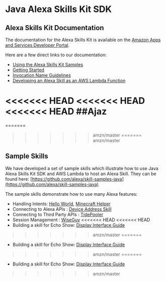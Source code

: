 # Java Alexa Skills Kit SDK

## Alexa Skills Kit Documentation
The documentation for the Alexa Skills Kit is available on the [Amazon Apps and Services Developer Portal](https://developer.amazon.com/appsandservices/solutions/alexa/alexa-skills-kit/).

Here are a few direct links to our documentation:

- [Using the Alexa Skills Kit Samples](https://developer.amazon.com/public/solutions/alexa/alexa-skills-kit/docs/using-the-alexa-skills-kit-samples)
- [Getting Started](https://developer.amazon.com/appsandservices/solutions/alexa/alexa-skills-kit/getting-started-guide)
- [Invocation Name Guidelines](https://developer.amazon.com/public/solutions/alexa/alexa-skills-kit/docs/choosing-the-invocation-name-for-an-alexa-skill)
- [Developing an Alexa Skill as an AWS Lambda Function](https://developer.amazon.com/appsandservices/solutions/alexa/alexa-skills-kit/docs/developing-an-alexa-skill-as-a-lambda-function)

<<<<<<< HEAD
<<<<<<< HEAD
<<<<<<< HEAD
##Ajaz
=======
=======
>>>>>>> amzn/master
=======
>>>>>>> amzn/master

## Sample Skills

We have developed a set of sample skills which illustrate how to use Java Alexa Skills Kit SDK and AWS Lambda to host an Alexa Skill.
They can be found here:
[https://github.com/alexa/skill-samples-java](https://github.com/alexa/skill-samples-java)

The sample skills demonstrate how to use many Alexa features:
- Handling Intents: [Hello World](https://github.com/alexa/skill-samples-java/tree/master/helloworld), [Minecraft Helper](https://github.com/alexa/skill-samples-java/tree/master/minecrafthelper)
- Connecting to Alexa APIs : [Device Address Skill](https://github.com/alexa/skill-samples-java/tree/master/address)
- Connecting to Third Party APIs : [TidePooler](https://github.com/alexa/skill-samples-java/tree/master/tidepooler)
- Session Management : [WiseGuy](https://github.com/alexa/skill-samples-java/tree/master/wiseguy)
<<<<<<< HEAD
<<<<<<< HEAD
- Building a skill for Echo Show: [Display Interface Guide](https://github.com/alexa/skill-samples-java/tree/master/displaytutorial)
>>>>>>> amzn/master
=======
- Building a skill for Echo Show: [Display Interface Guide](https://github.com/alexa/skill-samples-java/tree/master/displaytutorial)
>>>>>>> amzn/master
=======
- Building a skill for Echo Show: [Display Interface Guide](https://github.com/alexa/skill-samples-java/tree/master/displaytutorial)
>>>>>>> amzn/master
